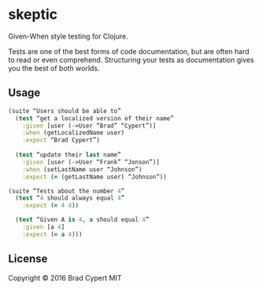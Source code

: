 # skeptic

Given-When style testing for Clojure.

Tests are one of the best forms of code documentation, but are often hard to read or even comprehend. Structuring your tests as documentation gives you the best of both worlds.

## Usage
```clojure
(suite “Users should be able to”
  (test “get a localized version of their name”     
    :given [user (->User “Brad” “Cypert”)]
    :when (getLocalizedName user)
    :expect “Brad Cypert”)
  
  (test “update their last name”
    :given [user (->User “Frank” “Jonson”)]
    :when (setLastName user “Johnson”)
    :expect (= (getLastName user) “Johnson”))

(suite “Tests about the number 4”
  (test “4 should always equal 4”
    :expect (= 4 4))

  (test “Given A is 4, a should equal 4”
    :given [a 4]
    :expect (= a 4)))
```
## License

Copyright © 2016 Brad Cypert
MIT
